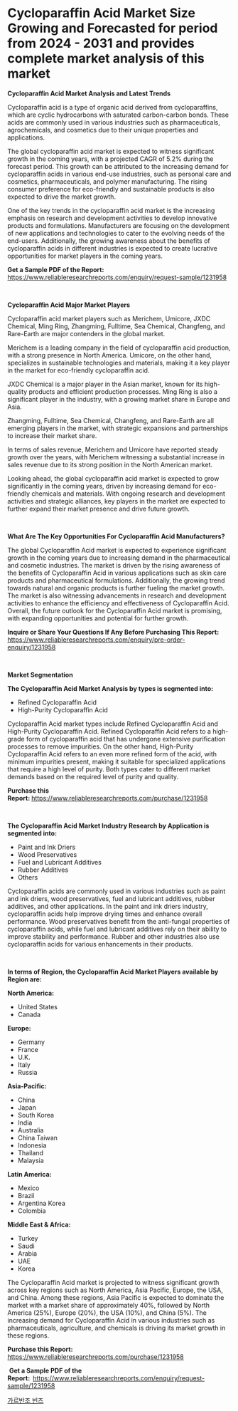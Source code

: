 <p><h1>Cycloparaffin Acid Market Size Growing and Forecasted for period from 2024 - 2031 and provides complete market analysis of this market</h1></p><p><strong>Cycloparaffin Acid Market Analysis and Latest Trends</strong></p>
<p><p>Cycloparaffin acid is a type of organic acid derived from cycloparaffins, which are cyclic hydrocarbons with saturated carbon-carbon bonds. These acids are commonly used in various industries such as pharmaceuticals, agrochemicals, and cosmetics due to their unique properties and applications.</p><p>The global cycloparaffin acid market is expected to witness significant growth in the coming years, with a projected CAGR of 5.2% during the forecast period. This growth can be attributed to the increasing demand for cycloparaffin acids in various end-use industries, such as personal care and cosmetics, pharmaceuticals, and polymer manufacturing. The rising consumer preference for eco-friendly and sustainable products is also expected to drive the market growth.</p><p>One of the key trends in the cycloparaffin acid market is the increasing emphasis on research and development activities to develop innovative products and formulations. Manufacturers are focusing on the development of new applications and technologies to cater to the evolving needs of the end-users. Additionally, the growing awareness about the benefits of cycloparaffin acids in different industries is expected to create lucrative opportunities for market players in the coming years.</p></p>
<p><strong>Get a Sample PDF of the Report:&nbsp;</strong> <a href="https://www.reliableresearchreports.com/enquiry/request-sample/1231958">https://www.reliableresearchreports.com/enquiry/request-sample/1231958</a></p>
<p>&nbsp;</p>
<p><strong>Cycloparaffin Acid Major Market Players</strong></p>
<p><p>Cycloparaffin acid market players such as Merichem, Umicore, JXDC Chemical, Ming Ring, Zhangming, Fulltime, Sea Chemical, Changfeng, and Rare-Earth are major contenders in the global market. </p><p>Merichem is a leading company in the field of cycloparaffin acid production, with a strong presence in North America. Umicore, on the other hand, specializes in sustainable technologies and materials, making it a key player in the market for eco-friendly cycloparaffin acid.</p><p>JXDC Chemical is a major player in the Asian market, known for its high-quality products and efficient production processes. Ming Ring is also a significant player in the industry, with a growing market share in Europe and Asia.</p><p>Zhangming, Fulltime, Sea Chemical, Changfeng, and Rare-Earth are all emerging players in the market, with strategic expansions and partnerships to increase their market share.</p><p>In terms of sales revenue, Merichem and Umicore have reported steady growth over the years, with Merichem witnessing a substantial increase in sales revenue due to its strong position in the North American market. </p><p>Looking ahead, the global cycloparaffin acid market is expected to grow significantly in the coming years, driven by increasing demand for eco-friendly chemicals and materials. With ongoing research and development activities and strategic alliances, key players in the market are expected to further expand their market presence and drive future growth.</p></p>
<p>&nbsp;</p>
<p><strong>What Are The Key Opportunities For Cycloparaffin Acid Manufacturers?</strong></p>
<p><p>The global Cycloparaffin Acid market is expected to experience significant growth in the coming years due to increasing demand in the pharmaceutical and cosmetic industries. The market is driven by the rising awareness of the benefits of Cycloparaffin Acid in various applications such as skin care products and pharmaceutical formulations. Additionally, the growing trend towards natural and organic products is further fueling the market growth. The market is also witnessing advancements in research and development activities to enhance the efficiency and effectiveness of Cycloparaffin Acid. Overall, the future outlook for the Cycloparaffin Acid market is promising, with expanding opportunities and potential for further growth.</p></p>
<p><strong>Inquire or Share Your Questions If Any Before Purchasing This Report:</strong> <a href="https://www.reliableresearchreports.com/enquiry/pre-order-enquiry/1231958">https://www.reliableresearchreports.com/enquiry/pre-order-enquiry/1231958</a></p>
<p>&nbsp;</p>
<p><strong>Market Segmentation</strong></p>
<p><strong>The Cycloparaffin Acid Market Analysis by types is segmented into:</strong></p>
<p><ul><li>Refined Cycloparaffin Acid</li><li>High-Purity Cycloparaffin Acid</li></ul></p>
<p><p>Cycloparaffin Acid market types include Refined Cycloparaffin Acid and High-Purity Cycloparaffin Acid. Refined Cycloparaffin Acid refers to a high-grade form of cycloparaffin acid that has undergone extensive purification processes to remove impurities. On the other hand, High-Purity Cycloparaffin Acid refers to an even more refined form of the acid, with minimum impurities present, making it suitable for specialized applications that require a high level of purity. Both types cater to different market demands based on the required level of purity and quality.</p></p>
<p><strong>Purchase this Report:&nbsp;</strong><a href="https://www.reliableresearchreports.com/purchase/1231958">https://www.reliableresearchreports.com/purchase/1231958</a></p>
<p>&nbsp;</p>
<p><strong>The Cycloparaffin Acid Market Industry Research by Application is segmented into:</strong></p>
<p><ul><li>Paint and Ink Driers</li><li>Wood Preservatives</li><li>Fuel and Lubricant Additives</li><li>Rubber Additives</li><li>Others</li></ul></p>
<p><p>Cycloparaffin acids are commonly used in various industries such as paint and ink driers, wood preservatives, fuel and lubricant additives, rubber additives, and other applications. In the paint and ink driers industry, cycloparaffin acids help improve drying times and enhance overall performance. Wood preservatives benefit from the anti-fungal properties of cycloparaffin acids, while fuel and lubricant additives rely on their ability to improve stability and performance. Rubber and other industries also use cycloparaffin acids for various enhancements in their products.</p></p>
<p>&nbsp;</p>
<p><strong>In terms of Region, the Cycloparaffin Acid Market Players available by Region are:</strong></p>
<p>
    <p> <strong> North America: </strong>
        <ul>
            <li>United States</li>
            <li>Canada</li>
        </ul>
        </p> 
    <p> <strong> Europe: </strong>
        <ul>
            <li>Germany</li>
            <li>France</li>
            <li>U.K.</li>
            <li>Italy</li>
            <li>Russia</li>
        </ul>
        </p> 
    <p> <strong> Asia-Pacific: </strong>
        <ul>
            <li>China</li>
            <li>Japan</li>
            <li>South Korea</li>
            <li>India</li>
            <li>Australia</li>
            <li>China Taiwan</li>
            <li>Indonesia</li>
            <li>Thailand</li>
            <li>Malaysia</li>
        </ul>
        </p> 
    <p> <strong> Latin America: </strong>
        <ul>
            <li>Mexico</li>
            <li>Brazil</li>
            <li>Argentina Korea</li>
            <li>Colombia</li>
        </ul>
        </p> 
    <p> <strong> Middle East & Africa: </strong>
        <ul>
            <li>Turkey</li>
            <li>Saudi</li>
            <li>Arabia</li>
            <li>UAE</li>
            <li>Korea</li>
        </ul>
    </p>
    </p>
<p><p>The Cycloparaffin Acid market is projected to witness significant growth across key regions such as North America, Asia Pacific, Europe, the USA, and China. Among these regions, Asia Pacific is expected to dominate the market with a market share of approximately 40%, followed by North America (25%), Europe (20%), the USA (10%), and China (5%). The increasing demand for Cycloparaffin Acid in various industries such as pharmaceuticals, agriculture, and chemicals is driving its market growth in these regions.</p></p>
<p><strong>Purchase this Report: </strong><a href="https://www.reliableresearchreports.com/purchase/1231958">https://www.reliableresearchreports.com/purchase/1231958</a></p>
<p>&nbsp;<strong>Get a Sample PDF of the Report:&nbsp;&nbsp;</strong><a href="https://www.reliableresearchreports.com/enquiry/request-sample/1231958">https://www.reliableresearchreports.com/enquiry/request-sample/1231958</a></p>
<p><strong></strong></p>
<p><p><a href="https://github.com/crfsywufhm81415/Market-Research-Report-List-1/blob/main/1828414328.md">가르반조 빈즈</a></p></p>